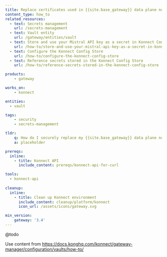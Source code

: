 ```yaml
---
title: Replace certificates used in {{site.base_gateway}} data plane nodes with a secret stored in Konnect Config Store
content_type: how_to
related_resources:
  - text: Secrets management
    url: /secrets-management 
  - text: Vault entity
    url: /gateway/entities/vault
  - text: Store and use your Mistral API key as a secret in Konnect Config Store
    url: /how-to/store-and-use-your-mistral-api-key-as-a-secret-in-konnect-config-store
  - text: Configure the Konnect Config Store
    url: /how-to/configure-the-konnect-config-store
  - text: Reference secrets stored in the Konnect Config Store
    url: /how-to/reference-secrets-stored-in-the-konnect-config-store

products:
    - gateway

works_on:
    - konnect

entities: 
  - vault

tags:
    - security
    - secrets-management

tldr:
    q: How do I securely replace my {{site.base_gateway}} data plane node certificates with a secret reference instead?
    a: placeholder

prereqs:
  inline:
    - title: Konnect API
      include_content: prereqs/konnect-api-for-curl

tools:
  - konnect-api
 
cleanup:
  inline:
    - title: Clean up Konnect environment
      include_content: cleanup/platform/konnect
      icon_url: /assets/icons/gateway.svg

min_version:
    gateway: '3.4'
---
```


@todo

Use content from https://docs.konghq.com/konnect/gateway-manager/configuration/vaults/how-to/ 